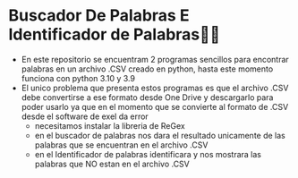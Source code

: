 # Buscador De Palabras E Identificador de Palabras👀🔎
- En este repositorio se encuentram 2 programas sencillos para encontrar palabras en un archivo .CSV creado en python, 
hasta este momento funciona con python 3.10 y 3.9
- El unico problema que presenta estos programas es que el archivo .CSV debe convertirse a ese formato desde One Drive y descargarlo para poder usarlo
ya que en el momento que se convierte al formato de .CSV desde el software de exel da error 
  - necesitamos instalar la libreria de ReGex
  - en el buscador de palabras nos dara el resultado unicamente de las palabras que se encuentran en el archivo .CSV
  - en el Identificador de palabras identificara y nos mostrara las palabras que NO estan en el archivo .CSV
